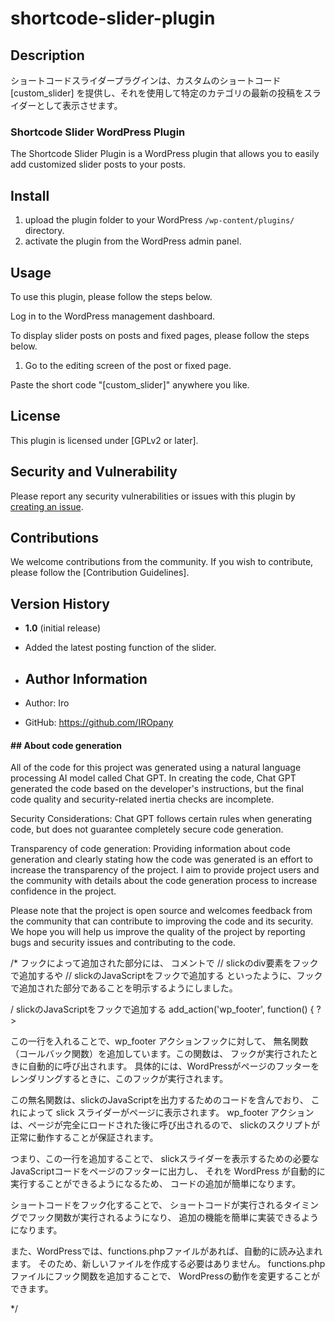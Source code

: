 # shortcode-slider-plugin
## Description

ショートコードスライダープラグインは、カスタムのショートコード [custom_slider] を提供し、それを使用して特定のカテゴリの最新の投稿をスライダーとして表示させます。

### Shortcode Slider WordPress Plugin

The Shortcode Slider Plugin is a WordPress plugin that allows you to easily add customized slider posts to your posts.

## Install

1. upload the plugin folder to your WordPress `/wp-content/plugins/` directory.
2. activate the plugin from the WordPress admin panel.

## Usage

To use this plugin, please follow the steps below.

Log in to the WordPress management dashboard.

To display slider posts on posts and fixed pages, please follow the steps below.

1. Go to the editing screen of the post or fixed page.

Paste the short code "[custom_slider]" anywhere you like.

## License

This plugin is licensed under [GPLv2 or later].

## Security and Vulnerability

Please report any security vulnerabilities or issues with this plugin by [creating an issue](https://github.com/IROpany/support_button/issues).

## Contributions

We welcome contributions from the community. If you wish to contribute, please follow the [Contribution Guidelines].

## Version History

- **1.0** (initial release)
  
- Added the latest posting function of the slider.

- ## Author Information

- Author: Iro
- GitHub: 
https://github.com/IROpany

#### ## About code generation

All of the code for this project was generated using a natural language processing AI model called Chat GPT. In creating the code, Chat GPT generated the code based on the developer's instructions, but the final code quality and security-related inertia checks are incomplete.

Security Considerations: Chat GPT follows certain rules when generating code, but does not guarantee completely secure code generation.

Transparency of code generation: Providing information about code generation and clearly stating how the code was generated is an effort to increase the transparency of the project. I aim to provide project users and the community with details about the code generation process to increase confidence in the project.

Please note that the project is open source and welcomes feedback from the community that can contribute to improving the code and its security. We hope you will help us improve the quality of the project by reporting bugs and security issues and contributing to the code.




/*
フックによって追加された部分には、
コメントで
// slickのdiv要素をフックで追加するや
// slickのJavaScriptをフックで追加する
といったように、フックで追加された部分であることを明示するようにしました。


/ slickのJavaScriptをフックで追加する
    add_action('wp_footer', function() { ?>

この一行を入れることで、wp_footer アクションフックに対して、
無名関数（コールバック関数）を追加しています。この関数は、
フックが実行されたときに自動的に呼び出されます。
具体的には、WordPressがページのフッターをレンダリングするときに、このフックが実行されます。

この無名関数は、slickのJavaScriptを出力するためのコードを含んでおり、
これによって slick スライダーがページに表示されます。
wp_footer アクションは、ページが完全にロードされた後に呼び出されるので、
slickのスクリプトが正常に動作することが保証されます。

つまり、この一行を追加することで、
slickスライダーを表示するための必要なJavaScriptコードをページのフッターに出力し、
それを WordPress が自動的に実行することができるようになるため、
コードの追加が簡単になります。

ショートコードをフック化することで、
ショートコードが実行されるタイミングでフック関数が実行されるようになり、
追加の機能を簡単に実装できるようになります。

また、WordPressでは、functions.phpファイルがあれば、自動的に読み込まれます。
そのため、新しいファイルを作成する必要はありません。
functions.phpファイルにフック関数を追加することで、
WordPressの動作を変更することができます。

*/
